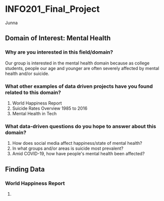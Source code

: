 # INFO201_Final_Project
Junna

## Domain of Interest: Mental Health
### Why are you interested in this field/domain?
Our group is interested in the mental health domain because as college students, people our age and younger are often severely affected by mental health and/or suicide.
### What other examples of data driven projects have you found related to this domain?
1. World Happiness Report
2. Suicide Rates Overview 1985 to 2016
3. Mental Health in Tech
### What data-driven questions do you hope to answer about this domain?
1. How does social media affect happiness/state of mental health?
2. In what groups and/or areas is suicide most prevalent?
3. Amid COVID-19, how have people's mental health been affected?

## Finding Data
### World Happiness Report
1. 
